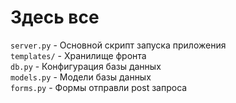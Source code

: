 # Здесь все
`server.py` - Основной скрипт запуска приложения<br>
`templates/` - Хранилище фронта<br>
`db.py` - Конфигурация базы данных<br>
`models.py` - Модели базы данных<br>
`forms.py` - Формы отправли post запроса<br>
